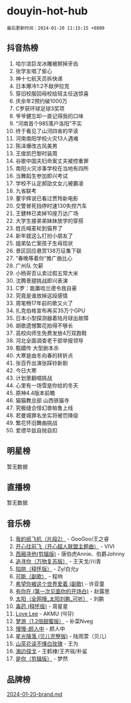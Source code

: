 # douyin-hot-hub

`最后更新时间：2024-01-20 11:15:15 +0800`

## 抖音热榜

1. 哈尔滨巨龙冰雕被掰掉牙齿
1. 张学友唱了偷心
1. 神十七航天员拆快递
1. 日本爆冷1:2不敌伊拉克
1. 穿旧校服回母校给班主任送惊喜
1. 庆余年2预约破1000万
1. C罗获环球足球3奖项
1. 爷爷健忘却一直记得我的口味
1. “河南首个985落户洛阳”不实
1. 终于看见了山河四省的早读
1. 河南南阳学校火灾13人遇难
1. 陈泽爆改古风美男
1. 王俊凯巴黎时装周
1. 谷歌中国夫妇命案丈夫被控重罪
1. 南阳火灾涉事学校在当地有四所
1. 当舞蹈生参加即兴考试
1. 学校不认定郝劭文女儿被霸凌
1. 九省联考
1. 董宇辉说已看过贾玲新电影
1. 交警冒死挡停时速130失控汽车
1. 王健林已卖掉10座万达广场
1. 大学生接弟弟妹妹放学的穿搭
1. 姓氏喊麦轮到猫界了
1. 新年就这么打扮小朋友了
1. 姐弟坠亡案孩子生母现状
1. 景区回应悬赏138万征集下联
1. “春晚等着你”推广曲比心
1. 广州队 欠薪
1. 小杨哥否认卖过假五常大米
1. 沈腾景甜挑战即兴表演
1. C罗：能赢哈兰德令我自豪
1. 究竟是谁放掉这段感情
1. 周笔畅17年前的歌又火了
1. 扎克伯格宣布再买35万个GPU
1. 日本小型探测器着陆月球出故障
1. 胡歌遗憾繁花拍得不够长
1. 高校向师生免费发放4万双跑鞋
1. 河北全面调查老干部举报领导
1. 甄嬛传 大型剧本杀
1. 大寒是由冬向春的转折点
1. 张百乔出演张踩铃新剧
1. 今日大寒
1. 计划里翻唱挑战
1. 心里有一场雪是你给的冬天
1. 原神4.4版本前瞻
1. 猫猫教总部 山西铁猫寺
1. 究极缝合怪幻兽帕鲁上线
1. 若曼城罪名坐实将被罚降级
1. 繁花怀旧舞曲挑战
1. 爱德华兹自抛自扣

## 明星榜

暂无数据

## 直播榜

暂无数据

## 音乐榜

1. [我的纸飞机（片段2）](https://sf86-cdn-tos.douyinstatic.com/obj/tos-cn-ve-2774/oM2ZrKcg2CD5AeRB2gkeXOFB1IxAGJdZPazYHf) - GooGoo/王之睿
1. [开心往前飞（开心超人联盟主题曲）](https://sf3-cdn-tos.douyinstatic.com/obj/tos-cn-ve-2774/9d8fb7c82cf1421fb93a9fe925275e0a) - VIVI
1. [西厢寻他(剪辑版)](https://sf86-cdn-tos.douyinstatic.com/obj/tos-cn-ve-2774/oUsAVfAQKlRNxEv5qxvIB8o5qmIWUcXbzJKJhw) - 唐伯虎Annie、伯爵Johnny
1. [追寻你（万物复苏版）](https://sf86-cdn-tos.douyinstatic.com/obj/tos-cn-ve-2774/oYeAZJsbjIDit9APmBg8u6uDUQnHmoCf3gbo74) - 王天戈/川青
1. [陷阱（释怀版）](https://sf3-cdn-tos.douyinstatic.com/obj/tos-cn-ve-2774/oE8C21LeZrzKLDFfQYgMzx4GAIHageG5IzayY7) - Zy/白允y
1. [可能（副歌）](https://sf6-cdn-tos.douyinstatic.com/obj/tos-cn-ve-2774/cde1731888894259b333569393c2fb51) - 程响
1. [希望你被这个世界爱着 (副歌)](https://sf86-cdn-tos.douyinstatic.com/obj/tos-cn-ve-2774/oUHCmWQfZlE3QQBKBeD8rCFLpJzPgCpImhsxMt) - 许亚童
1. [有你在 (第一次见面你的开场白)](https://sf3-cdn-tos.douyinstatic.com/obj/tos-cn-ve-2774/oAthrQ3ClJBfI57uBoFEgNDYtNCZ0TSYQQfxQ0) - 赵露思
1. [太阳（全网搜_太阳刘鹏_可听）](https://sf3-cdn-tos.douyinstatic.com/obj/tos-cn-ve-2774/ogWbyIQnlBFImVbeDocRdCIYtBHlbJXgfZMvgz) - 刘鹏
1. [毒药 (释怀版)](https://sf86-cdn-tos.douyinstatic.com/obj/tos-cn-ve-2774/oYILMEAzspdZBIzy4frJNB8ZHPHWAhiwowd4Ad) - 周星星
1. [Love Lee](https://sf86-cdn-tos.douyinstatic.com/obj/tos-cn-ve-2774/o05GbkJGbCBTdDnMtB0fwOYgkeZp23vrWQDQBS) - AKMU (악뮤)
1. [梦游（1.2倍甜蜜版）](https://sf3-cdn-tos.douyinstatic.com/obj/tos-cn-ve-2774/o4gyAUm8hwufoEABmwVIiQtHsFuGzAEEWtNMzo) - 补菜Nveg
1. [慢慢-颜人中](https://sf6-cdn-tos.douyinstatic.com/obj/tos-cn-ve-2774/ocjHNfBXdBxQNC8ZGAeoLMFTUgtBg8bkExunDC) - 颜人中
1. [星光降落 (贝儿完整版)](https://sf3-cdn-tos.douyinstatic.com/obj/tos-cn-ve-2774/okwB9hAwyAtsFFkFBzAX1hOOfQuIoMNs0W2Mwr) - 陆雨萱（贝儿）
1. [山茶花读不懂白玫瑰](https://sf86-cdn-tos.douyinstatic.com/obj/tos-cn-ve-2774/osfn8B7DktrRHEPJgPCfDbw7QDQEkwC16BxZg9) - 王为
1. [海边探戈](https://sf86-cdn-tos.douyinstatic.com/obj/tos-cn-ve-2774/os9gE0VQCGqt6VQkZDyBBYvfSDY0QFe3vVmubn) - 王鹤棣/王齐铭/朴鲨
1. [是你（剪辑版）](https://sf3-cdn-tos.douyinstatic.com/obj/tos-cn-ve-2774/46019dae783c4c969944217fe1cfafc4) - 梦然

## 品牌榜

[2024-01-20-brand.md](2024-01-20-brand.md)
